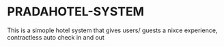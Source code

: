 # PRADAHOTEL-SYSTEM
This is a simople hotel system that gives users/ guests a nixce experience, contractless auto check in and out
